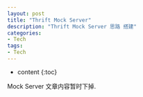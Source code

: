 ```yaml
---
layout: post
title: "Thrift Mock Server"
description: "Thrift Mock Server 思路 搭建"
categories: 
- Tech
tags:
- Tech
---
```


* content
{:toc}

Mock Server 文章内容暂时下掉.
